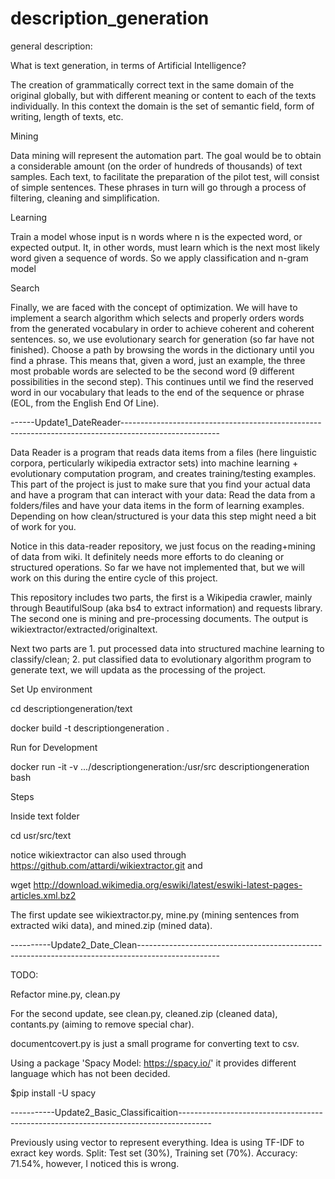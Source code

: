 # description_generation

general description:

What is text generation, in terms of Artificial Intelligence?

The creation of grammatically correct text in the same domain of the original globally, but with different meaning or content to each of the texts individually. In this context the domain is the set of semantic field, form of writing, length of texts, etc.

Mining

Data mining will represent the automation part. The goal would be to obtain a considerable amount (on the order of hundreds of thousands) of text samples. Each text, to facilitate the preparation of the pilot test, will consist of simple sentences. These phrases in turn will go through a process of filtering, cleaning and simplification.

Learning

Train a model whose input is n words where n is the expected word, or expected output. It, in other words, must learn which is the next most likely word given a sequence of words. So we apply classification and n-gram model 

Search

Finally, we are faced with the concept of optimization. We will have to implement a search algorithm which selects and properly orders words from the generated vocabulary in order to achieve coherent and coherent sentences.
so, we use evolutionary search for generation (so far have not finished). Choose a path by browsing the words in the dictionary until you find a phrase. This means that, given a word, just an example, the three most probable words are selected to be the second word (9 different possibilities in the second step). This continues until we find the reserved word in our vocabulary that leads to the end of the sequence or phrase (EOL, from the English End Of Line).


------Update1_DateReader------------------------------------------------------------------------------------------------------

Data Reader is a program that reads data items from a files (here linguistic corpora, perticularly wikipedia extractor sets) into machine learning + evolutionary computation program, and creates training/testing examples. This part of the project is just to make sure that you find your actual data and have a program that can interact with your data: Read the data from a folders/files and have your data items in the form of learning examples. Depending on how clean/structured is your data this step might need a bit of work for you.

Notice in this data-reader repository, we just focus on the reading+mining of data from wiki. It definitely needs more efforts to do cleaning or structured operations. So far we have not implemented that, but we will work on this during the entire cycle of this project.

This repository includes two parts, the first is a Wikipedia crawler, mainly through BeautifulSoup (aka bs4 to extract information) and requests library. The second one is mining and pre-processing documents. The output is wikiextractor/extracted/originaltext.

Next two parts are 1. put processed data into structured machine learning to classify/clean; 2. put classified data to evolutionary algorithm program to generate text, we will updata as the processing of the project.

Set Up environment

cd descriptiongeneration/text

docker build -t descriptiongeneration .

Run for Development

docker run -it -v .../descriptiongeneration:/usr/src descriptiongeneration bash

Steps

Inside text folder

cd usr/src/text

notice wikiextractor can also used through https://github.com/attardi/wikiextractor.git and 

wget http://download.wikimedia.org/eswiki/latest/eswiki-latest-pages-articles.xml.bz2

The first update see wikiextractor.py, mine.py (mining sentences from extracted wiki data), and mined.zip (mined data).

----------Update2_Date_Clean--------------------------------------------------------------------------------------------------

TODO:

Refactor mine.py, clean.py

For the second update, see clean.py, cleaned.zip (cleaned data), contants.py (aiming to remove special char).

documentcovert.py is just a small programe for converting text to csv.

Using a package 'Spacy Model: https://spacy.io/' it provides different language which has not been decided. 

$pip install -U spacy

-----------Update2_Basic_Classificaition--------------------------------------------------------------------------------------

Previously using vector to represent everything. Idea is using TF-IDF to exract key words. Split: Test set (30%), Training set (70%). Accuracy: 71.54%, however, I noticed this is wrong.


